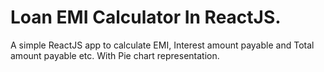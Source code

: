 # Loan EMI Calculator In ReactJS.
A simple ReactJS app to calculate EMI, Interest amount payable and Total amount payable etc.
With Pie chart representation.
